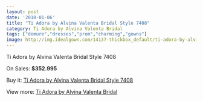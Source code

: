 ```yaml
---
layout: post
date: '2018-01-06'
title: "Ti Adora by Alvina Valenta Bridal Style 7408"
category: Ti Adora by Alvina Valenta Bridal
tags: ["demure","dresses","prom","charming","gowns"]
image: http://img.idealgown.com/14137-thickbox_default/ti-adora-by-alvina-valenta-bridal-style-7408.jpg
---
```

Ti Adora by Alvina Valenta Bridal Style 7408

On Sales: **$352.995**
<a href="https://www.idealgown.com/en/ti-adora-by-alvina-valenta-bridal/5693-ti-adora-by-alvina-valenta-bridal-style-7408.html"><amp-img layout="responsive" width="600" height="600" src="//img.idealgown.com/14137-thickbox_default/ti-adora-by-alvina-valenta-bridal-style-7408.jpg" alt="Ti Adora by Alvina Valenta Bridal Style 7408 0" /></a>
<a href="https://www.idealgown.com/en/ti-adora-by-alvina-valenta-bridal/5693-ti-adora-by-alvina-valenta-bridal-style-7408.html"><amp-img layout="responsive" width="600" height="600" src="//img.idealgown.com/14140-thickbox_default/ti-adora-by-alvina-valenta-bridal-style-7408.jpg" alt="Ti Adora by Alvina Valenta Bridal Style 7408 1" /></a>
<a href="https://www.idealgown.com/en/ti-adora-by-alvina-valenta-bridal/5693-ti-adora-by-alvina-valenta-bridal-style-7408.html"><amp-img layout="responsive" width="600" height="600" src="//img.idealgown.com/14139-thickbox_default/ti-adora-by-alvina-valenta-bridal-style-7408.jpg" alt="Ti Adora by Alvina Valenta Bridal Style 7408 2" /></a>
<a href="https://www.idealgown.com/en/ti-adora-by-alvina-valenta-bridal/5693-ti-adora-by-alvina-valenta-bridal-style-7408.html"><amp-img layout="responsive" width="600" height="600" src="//img.idealgown.com/14138-thickbox_default/ti-adora-by-alvina-valenta-bridal-style-7408.jpg" alt="Ti Adora by Alvina Valenta Bridal Style 7408 3" /></a>

Buy it: [Ti Adora by Alvina Valenta Bridal Style 7408](https://www.idealgown.com/en/ti-adora-by-alvina-valenta-bridal/5693-ti-adora-by-alvina-valenta-bridal-style-7408.html "Ti Adora by Alvina Valenta Bridal Style 7408")

View more: [Ti Adora by Alvina Valenta Bridal](https://www.idealgown.com/en/84-ti-adora-by-alvina-valenta-bridal "Ti Adora by Alvina Valenta Bridal")